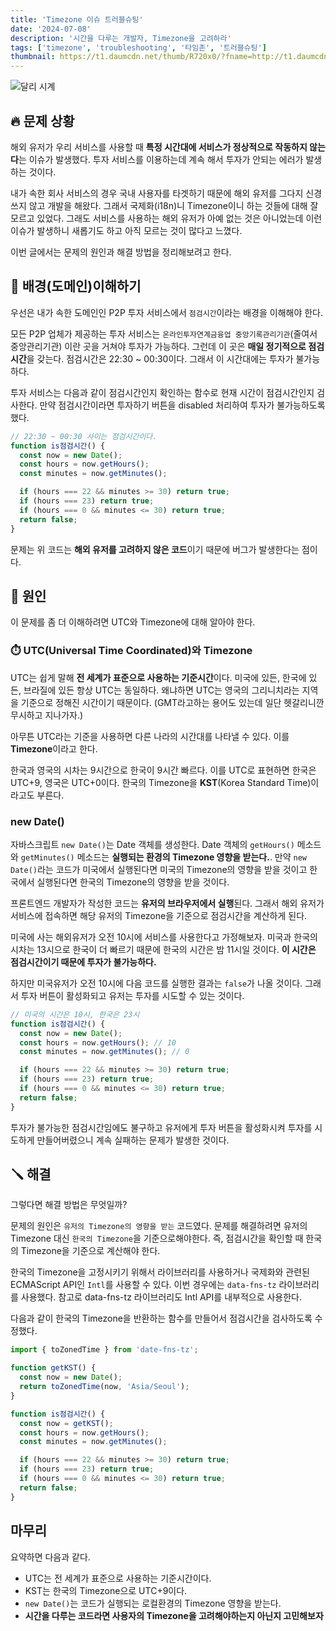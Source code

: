 ```yaml
---
title: 'Timezone 이슈 트러블슈팅'
date: '2024-07-08'
description: '시간을 다루는 개발자, Timezone을 고려하라'
tags: ['timezone', 'troubleshooting', '타임존', '트러블슈팅']
thumbnail: https://t1.daumcdn.net/thumb/R720x0/?fname=http://t1.daumcdn.net/brunch/service/user/4yJe/image/8QAi2OERgLwZSFisJIlXSuQSs7Q.jpg
---
```


<img src="https://t1.daumcdn.net/thumb/R720x0/?fname=http://t1.daumcdn.net/brunch/service/user/4yJe/image/8QAi2OERgLwZSFisJIlXSuQSs7Q.jpg" alt="달리 시계" />

## 🔥 문제 상황

해외 유저가 우리 서비스를 사용할 때 **특정 시간대에 서비스가 정상적으로 작동하지 않는다**는 이슈가 발생했다. 투자 서비스를 이용하는데 계속 해서 투자가 안되는 에러가 발생하는 것이다.

내가 속한 회사 서비스의 경우 국내 사용자를 타겟하기 때문에 해외 유저를 그다지 신경쓰지 않고 개발을 해왔다. 그래서 국제화(i18n)니 Timezone이니 하는 것들에 대해 잘 모르고 있었다. 그래도 서비스를 사용하는 해외 유저가 아예 없는 것은 아니었는데 이런 이슈가 발생하니 새롭기도 하고 아직 모르는 것이 많다고 느꼈다.

이번 글에서는 문제의 원인과 해결 방법을 정리해보려고 한다.

## 🌁 배경(도메인)이해하기

우선은 내가 속한 도메인인 P2P 투자 서비스에서 `점검시간`이라는 배경을 이해해야 한다.

모든 P2P 업체가 제공하는 투자 서비스는 `온라인투자연계금융업 중앙기록관리기관`(줄여서 중앙관리기관) 이란 곳을 거쳐야 투자가 가능하다. 그런데 이 곳은 **매일 정기적으로 점검시간**을 갖는다. 점검시간은 22:30 ~ 00:30이다. 그래서 이 시간대에는 투자가 불가능하다.

투자 서비스는 다음과 같이 점검시간인지 확인하는 함수로 현재 시간이 점검시간인지 검사한다. 만약 점검시간이라면 투자하기 버튼을 disabled 처리하여 투자가 불가능하도록 했다.

```js
// 22:30 ~ 00:30 사이는 점검시간이다.
function is점검시간() {
  const now = new Date();
  const hours = now.getHours();
  const minutes = now.getMinutes();

  if (hours === 22 && minutes >= 30) return true;
  if (hours === 23) return true;
  if (hours === 0 && minutes <= 30) return true;
  return false;
}
```

문제는 위 코드는 **해외 유저를 고려하지 않은 코드**이기 때문에 버그가 발생한다는 점이다.

## 🔎 원인

이 문제를 좀 더 이해하려면 UTC와 Timezone에 대해 알아야 한다.

### ⏱️ UTC(Universal Time Coordinated)와 Timezone

UTC는 쉽게 말해 **전 세계가 표준으로 사용하는 기준시간**이다. 미국에 있든, 한국에 있든, 브라질에 있든 항상 UTC는 동일하다. 왜냐하면 UTC는 영국의 그리니치라는 지역을 기준으로 정해진 시간이기 때문이다. (GMT라고하는 용어도 있는데 일단 헷갈리니깐 무시하고 지나가자.)

아무튼 UTC라는 기준을 사용하면 다른 나라의 시간대를 나타낼 수 있다. 이를 **Timezone**이라고 한다.

한국과 영국의 시차는 9시간으로 한국이 9시간 빠르다. 이를 UTC로 표현하면 한국은 UTC+9, 영국은 UTC+0이다. 한국의 Timezone을 **KST**(Korea Standard Time)이라고도 부른다.

### new Date()

자바스크립트 `new Date()`는 Date 객체를 생성한다. Date 객체의 `getHours()` 메소드와 `getMinutes()` 메소드는 **실행되는 환경의 Timezone 영향을 받는다.**. 만약 `new Date()`라는 코드가 미국에서 실행된다면 미국의 Timezone의 영향을 받을 것이고 한국에서 실행된다면 한국의 Timezone의 영향을 받을 것이다.

프론트엔드 개발자가 작성한 코드는 **유저의 브라우저에서 실행**된다. 그래서 해외 유저가 서비스에 접속하면 해당 유저의 Timezone을 기준으로 점검시간을 계산하게 된다.

미국에 사는 해외유저가 오전 10시에 서비스를 사용한다고 가정해보자. 미국과 한국의 시차는 13시으로 한국이 더 빠르기 때문에 한국의 시간은 밤 11시일 것이다. **이 시간은 점검시간이기 때문에 투자가 불가능하다.**

하지만 미국유저가 오전 10시에 다음 코드를 실행한 결과는 `false`가 나올 것이다. 그래서 투자 버튼이 활성화되고 유저는 투자를 시도할 수 있는 것이다.

```js
// 미국의 시간은 10시, 한국은 23시
function is점검시간() {
  const now = new Date();
  const hours = now.getHours(); // 10
  const minutes = now.getMinutes(); // 0

  if (hours === 22 && minutes >= 30) return true;
  if (hours === 23) return true;
  if (hours === 0 && minutes <= 30) return true;
  return false;
}
```

투자가 불가능한 점검시간임에도 불구하고 유저에게 투자 버튼을 활성화시켜 투자를 시도하게 만들어버렸으니 계속 실패하는 문제가 발생한 것이다.

## 🪛 해결

그렇다면 해결 방법은 무엇일까?

문제의 원인은 `유저의 Timezone의 영향을 받는` 코드였다. 문제를 해결하려면 유저의 Timezone 대신 `한국의 Timezone`을 기준으로해야한다. 즉, 점검시간을 확인할 때 한국의 Timezone을 기준으로 계산해야 한다.

한국의 Timezone을 고정시키기 위해서 라이브러리를 사용하거나 국제화와 관련된 ECMAScript API인 `Intl`를 사용할 수 있다. 이번 경우에는 `data-fns-tz` 라이브러리를 사용했다. 참고로 data-fns-tz 라이브러리도 Intl API를 내부적으로 사용한다.

다음과 같이 한국의 Timezone을 반환하는 함수를 만들어서 점검시간을 검사하도록 수정했다.

```js
import { toZonedTime } from 'date-fns-tz';

function getKST() {
  const now = new Date();
  return toZonedTime(now, 'Asia/Seoul');
}

function is점검시간() {
  const now = getKST();
  const hours = now.getHours();
  const minutes = now.getMinutes();

  if (hours === 22 && minutes >= 30) return true;
  if (hours === 23) return true;
  if (hours === 0 && minutes <= 30) return true;
  return false;
}
```

## 마무리

요약하면 다음과 같다.

- UTC는 전 세계가 표준으로 사용하는 기준시간이다.
- KST는 한국의 Timezone으로 UTC+9이다.
- `new Date()`는 코드가 실행되는 로컬환경의 Timezone 영향을 받는다.
- **시간을 다루는 코드라면 사용자의 Timezone을 고려해야하는지 아닌지 고민해보자**
